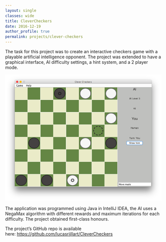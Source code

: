 ```yaml
---
layout: single
classes: wide
title: CleverCheckers
date: 2016-12-19
author_profile: true
permalink: projects/clever-checkers
---
```


The task for this project was to create an interactive checkers game with a playable artificial intelligence opponent. The project was extended to have a graphical interface, AI difficulty settings, a hint system, and a 2 player mode.

<img src="/assets/img/projects/clever-checkers-screenshot.png" alt="Screenshot of the CleverCheckers game">

The application was programmed using Java in IntelliJ IDEA, the AI uses a NegaMax algorithm with different rewards and maximum iterations for each difficulty. The project obtained first-class honours.

The project’s GitHub repo is available here: <https://github.com/lucasrijllart/CleverCheckers>
